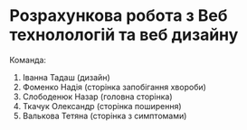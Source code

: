 # Розрахункова робота з Веб технолологій та веб дизайну

Команда:
  1. Іванна Тадаш (дизайн)
  2. Фоменко Надія (сторінка запобігання хвороби)
  3. Слободенюк Назар (головна сторінка)
  4. Ткачук Олександр (сторінка поширення)
  5. Валькова Тетяна (сторінка з симптомами)
